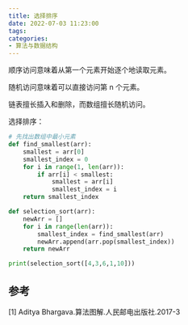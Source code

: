 ```yaml
---
title: 选择排序
date: 2022-07-03 11:23:00
tags:
categories:
- 算法与数据结构
---
```


顺序访问意味着从第一个元素开始逐个地读取元素。

随机访问意味着可以直接访问第 n 个元素。

链表擅长插入和删除，而数组擅长随机访问。

选择排序：
```python
# 先找出数组中最小元素
def find_smallest(arr):
    smallest = arr[0]
    smallest_index = 0
    for i in range(1, len(arr)):
        if arr[i] < smallest:
            smallest = arr[i]
            smallest_index = i
    return smallest_index

def selection_sort(arr):
    newArr = []
    for i in range(len(arr)):
        smallest_index = find_smallest(arr)
        newArr.append(arr.pop(smallest_index))
    return newArr

print(selection_sort([4,3,6,1,10]))
```

## 参考
[1] Aditya Bhargava.算法图解.人民邮电出版社.2017-3
